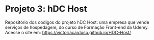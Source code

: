 # Projeto 3: hDC Host #
Repositório dos códigos do projeto hDC Host: uma empresa que vende serviços de hospedagem, do curso de Formação Front-end da Udemy.
Acesse o site em: https://victoriacardoso.github.io/HDC-Host/
